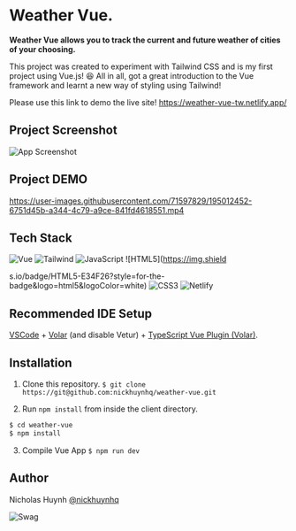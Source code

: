 # Weather Vue.

**Weather Vue allows you to track the current and future weather of cities of your choosing.**

This project was created to experiment with Tailwind CSS and is my first project using Vue.js! 😆
All in all, got a great introduction to the Vue framework and learnt a new way of styling using Tailwind! 


Please use this link to demo the live site!
https://weather-vue-tw.netlify.app/

## Project Screenshot
![App Screenshot](https://firebasestorage.googleapis.com/v0/b/weather-vue-f1edf.appspot.com/o/weather-vue.jpg?alt=media&token=0a844faa-4f2e-4df7-8612-0740d23c7e62)

## Project DEMO
https://user-images.githubusercontent.com/71597829/195012452-6751d45b-a344-4c79-a9ce-841fd4618551.mp4

## Tech Stack
![Vue](https://img.shields.io/badge/Vue.js-35495E?style=for-the-badge&logo=vue.js&logoColor=4FC08D)
![Tailwind](https://img.shields.io/badge/Tailwind_CSS-38B2AC?style=for-the-badge&logo=tailwind-css&logoColor=white)
![JavaScript]( 	https://img.shields.io/badge/JavaScript-F7DF1E?style=for-the-badge&logo=javascript&logoColor=black)
![HTML5](https://img.shield



s.io/badge/HTML5-E34F26?style=for-the-badge&logo=html5&logoColor=white)
![CSS3](https://img.shields.io/badge/CSS3-1572B6?style=for-the-badge&logo=css3&logoColor=white)
![Netlify](https://img.shields.io/badge/Netlify-00C7B7?style=for-the-badge&logo=netlify&logoColor=white)

## Recommended IDE Setup

[VSCode](https://code.visualstudio.com/) + [Volar](https://marketplace.visualstudio.com/items?itemName=Vue.volar) (and disable Vetur) + [TypeScript Vue Plugin (Volar)](https://marketplace.visualstudio.com/items?itemName=Vue.vscode-typescript-vue-plugin).

## Installation

1. Clone this repository.
```$ git clone https://git@github.com:nickhuynhq/weather-vue.git```


2. Run `npm install` from inside the client directory.


```bash
$ cd weather-vue
$ npm install
```

3. Compile Vue App
```$ npm run dev```

## Author

Nicholas Huynh [@nickhuynhq](https://github.com/nickhuynhq)

![Swag](http://ForTheBadge.com/images/badges/built-with-swag.svg)
